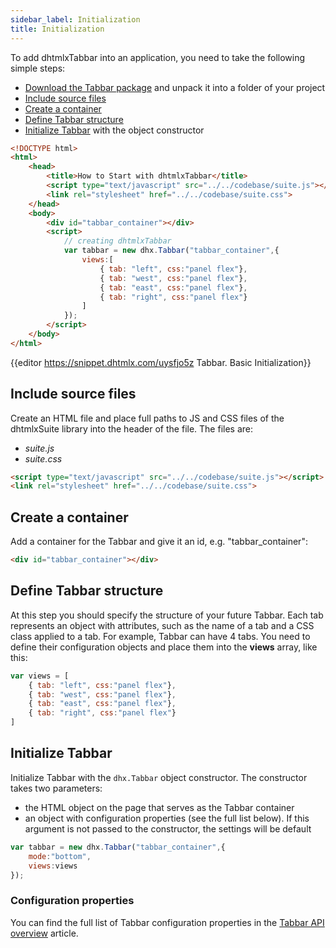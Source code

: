 ```yaml
---
sidebar_label: Initialization
title: Initialization
---          
```


To add dhtmlxTabbar into an application, you need to take the following simple steps:

- [Download the Tabbar package](https://dhtmlx.com/docs/products/dhtmlxSuite/download.shtml) and unpack it into a folder of your project
- [Include source files](#include-source-files)
- [Create a container](#create-a-container)
- [Define Tabbar structure](#definetabbarstructure)
- [Initialize Tabbar](#initializetabbar) with the object constructor


~~~html
<!DOCTYPE html>
<html>
    <head>
        <title>How to Start with dhtmlxTabbar</title>         
        <script type="text/javascript" src="../../codebase/suite.js"></script>
        <link rel="stylesheet" href="../../codebase/suite.css">
    </head>
    <body>
        <div id="tabbar_container"></div>
        <script>
            // creating dhtmlxTabbar
            var tabbar = new dhx.Tabbar("tabbar_container",{
            	views:[ 
                	{ tab: "left", css:"panel flex"},
    				{ tab: "west", css:"panel flex"},
    				{ tab: "east", css:"panel flex"},
    				{ tab: "right", css:"panel flex"}
            	]
            });
        </script>
    </body>
</html>
~~~

{{editor	https://snippet.dhtmlx.com/uysfjo5z	Tabbar. Basic Initialization}}

Include source files
--------------------

Create an HTML file and place full paths to JS and CSS files of the dhtmlxSuite library into the header of the file. The files are:

- *suite.js*
- *suite.css*

~~~html
<script type="text/javascript" src="../../codebase/suite.js"></script>
<link rel="stylesheet" href="../../codebase/suite.css">
~~~


Create a container
-------------------

Add a container for the Tabbar and give it an id, e.g. "tabbar_container":

~~~html
<div id="tabbar_container"></div>
~~~

Define Tabbar structure
------------------

At this step you should specify the structure of your future Tabbar. Each tab represents an object with attributes, such as the name of a tab and a CSS class applied to a tab. 
For example, Tabbar can have 4 tabs. You need to define their configuration objects and place them into the **views** array, like this:

~~~js
var views = [
    { tab: "left", css:"panel flex"},
    { tab: "west", css:"panel flex"},
    { tab: "east", css:"panel flex"},
    { tab: "right", css:"panel flex"}
]
~~~


Initialize Tabbar
---------------------

Initialize Tabbar with the `dhx.Tabbar` object constructor. The constructor takes two parameters:

- the HTML object on the page that serves as the Tabbar container
- an object with configuration properties (see the full list below). If this argument is not passed to the constructor, the settings will be default

~~~js
var tabbar = new dhx.Tabbar("tabbar_container",{
    mode:"bottom",
    views:views
});
~~~

### Configuration properties

You can find the full list of Tabbar configuration properties in the [Tabbar API overview](tabbar/api/api_overview.md#properties) article.